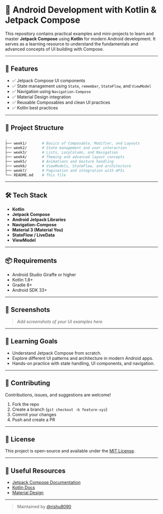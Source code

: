 
# 📱 Android Development with Kotlin & Jetpack Compose

This repository contains practical examples and mini-projects to learn and master **Jetpack Compose** using **Kotlin** for modern Android development. It serves as a learning resource to understand the fundamentals and advanced concepts of UI building with Compose.

---

## 🚀 Features

- ✅ Jetpack Compose UI components
- ✅ State management using `State`, `remember`, `StateFlow`, and `ViewModel`
- ✅ Navigation using `Navigation-Compose`
- ✅ Material Design integration
- ✅ Reusable Composables and clean UI practices
- ✅ Kotlin best practices

---

## 📂 Project Structure

```bash
.
├── week1/       # Basics of Composable, Modifier, and Layouts
├── week2/       # State management and user interaction
├── week3/       # Lists, LazyColumn, and Navigation
├── week4/       # Theming and advanced layout concepts
├── week5/       # Animations and Gesture handling
├── week6/       # ViewModels, StateFlow, and architecture
├── week7/       # Pagination and integration with APIs
└── README.md    # This file
````

---

## 🛠️ Tech Stack

* **Kotlin**
* **Jetpack Compose**
* **Android Jetpack Libraries**
* **Navigation-Compose**
* **Material 3 (Material You)**
* **StateFlow / LiveData**
* **ViewModel**

---

## 📦 Requirements

* Android Studio Giraffe or higher
* Kotlin 1.8+
* Gradle 8+
* Android SDK 33+

---

## 📸 Screenshots

> *Add screenshots of your UI examples here*

---

## 🧠 Learning Goals

* Understand Jetpack Compose from scratch.
* Explore different UI patterns and architecture in modern Android apps.
* Hands-on practice with state handling, UI components, and navigation.

---

## 🤝 Contributing

Contributions, issues, and suggestions are welcome!

1. Fork the repo
2. Create a branch (`git checkout -b feature-xyz`)
3. Commit your changes
4. Push and create a PR

---

## 📄 License

This project is open-source and available under the [MIT License](LICENSE).

---

## 🔗 Useful Resources

* [Jetpack Compose Documentation](https://developer.android.com/jetpack/compose)
* [Kotlin Docs](https://kotlinlang.org/docs/home.html)
* [Material Design](https://m3.material.io/)

---

> Maintained by [@rishu8090](https://github.com/rishu8090)

```
